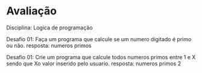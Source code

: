 # Avaliação

Disciplina: Logica de programação

Desafio 01: Faça um programa que calcule se um numero digitado é primo ou não.
  resposta: numeros primos
  
  
Desafio 01: Crie um programa que calcule todos numeros primos entre 1 e X sendo que Xo valor inserido pelo usuario.
  resposta: numeros primos 2
